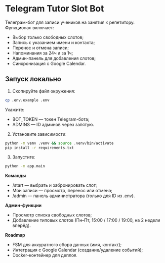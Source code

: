 # Telegram Tutor Slot Bot

Телеграм-бот для записи учеников на занятия к репетитору.  
Функционал включает:
- Выбор только свободных слотов;
- Запись с указанием имени и контакта;
- Перенос и отмена записи;
- Напоминания за 24ч и за 1ч;
- Админ-панель для добавления слотов;
- Синхронизация с Google Calendar.

## Запуск локально

1. Скопируйте файл окружения:

```bash
cp .env.example .env
```

Укажите:

- BOT_TOKEN — токен Telegram-бота;
- ADMINS — ID админов через запятую.

2. Установите зависимости:

```bash
python -m venv .venv && source .venv/bin/activate
pip install -r requirements.txt
```

3. Запустите:

```bash
python -m app.main
```

**Команды**

- /start — выбрать и забронировать слот;
- Мои записи — просмотр, перенос или отмена;
- /admin — панель администратора (только для ID из .env).

**Админ-функции**

- Просмотр списка свободных слотов;
- Добавление типовых слотов (Пн–Пт, 15:00 / 17:00 / 19:00, на 2 недели вперёд).

**Roadmap**

- FSM для аккуратного сбора данных (имя, контакт);
- Интеграция с Google Calendar (создание/удаление событий);
- Docker-контейнер для деплоя.